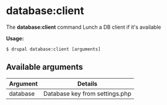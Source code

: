 # database:client
The **database:client** command Lunch a DB client if it's available

**Usage:**
```
$ drupal database:client [arguments] 
```


## Available arguments
Argument | Details
---------|-------------
database | Database key from settings.php
